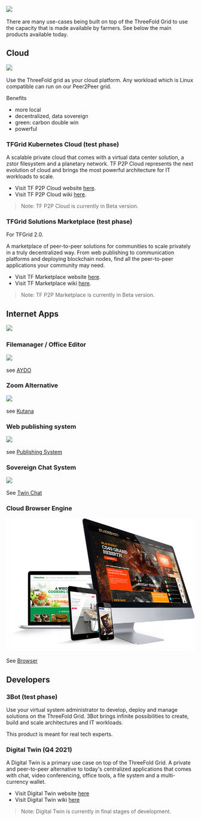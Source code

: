 
![](img/different_users_tfgrid.jpg)

There are many use-cases being built on top of the ThreeFold Grid to use the capacity that is made available by farmers. See below the main products available today.

## Cloud

![](img/cloud22.jpg)

Use the ThreeFold grid as your cloud platform. Any workload which is Linux compatible can run on our Peer2Peer grid.

Benefits

- more local
- decentralized, data sovereign
- green: carbon double win
- powerful

### TFGrid Kubernetes Cloud (test phase)

A scalable private cloud that comes with a virtual data center solution, a zstor filesystem and a planetary network. TF P2P Cloud represents the next evolution of cloud and brings the most powerful architecture for IT workloads to scale. 

- Visit TF P2P Cloud website [here](https://threefold.io/cloud/).
- Visit TF P2P Cloud wiki [here](cloud_home).

> Note: TF P2P Cloud  is currently in Beta version. 

### TFGrid Solutions Marketplace (test phase)

For TFGrid 2.0.
 
A marketplace of peer-to-peer solutions for communities to scale privately in a truly decentralized way. From web publishing to communication platforms and deploying blockchain nodes, find all the peer-to-peer applications your community may need. 

- Visit TF Marketplace website [here](https://threefold.io/marketplace/).
- Visit TF Marketplace wiki [here](evdc_marketplace_overview).

> Note: TF P2P Marketplace is currently in Beta version. 

## Internet Apps

![](img/internet_pain.jpg)

### Filemanager / Office Editor

![](img/office2.jpg)

see [AYDO](accelerator:aydo)

### Zoom Alternative

![](img/internet_flow_transp.jpg)

see [Kutana](twin:kutana)

### Web publishing system

![](img/publishing_system.jpg)

see [Publishing System](publisher)

### Sovereign Chat System

![](img/chat.jpg)

See [Twin Chat](twin:twin_chat)

### Cloud Browser Engine

![](img/browsers_.png)

See [Browser](twin:hercules_browser)

## Developers

### 3Bot (test phase)

Use your virtual system administrator to develop, deploy and manage solutions on the ThreeFold Grid. 3Bot brings infinite possibilities to create, build and scale architectures and IT workloads.

This product is meant for real tech experts. 


### Digital Twin (Q4 2021)

A Digital Twin is a primary use case on top of the ThreeFold Grid. A private and peer-to-peer alternative to today's centralized applications that comes with chat, video conferencing, office tools, a file system and a multi-currency wallet.

- Visit Digital Twin website [here](https://mydigitaltwin.io)
- Visit Digital Twin wiki [here](https://info.mydigitaltwin.io)

> Note: Digital Twin is currently in final stages of development. 